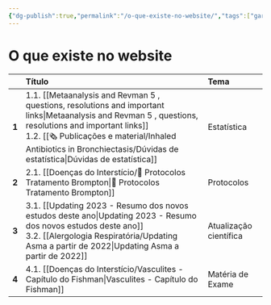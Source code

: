 ```yaml
---
{"dg-publish":true,"permalink":"/o-que-existe-no-website/","tags":["gardenEntry"]}
---
```



# O que existe no website

|       | **Título**                                                                                                                                        | **Tema**               |
|:----- |:------------------------------------------------------------------------------------------------------------------------------------------------- |:---------------------- |
| **1** | 1.1. [[Metaanalysis and Revman 5 , questions, resolutions and important links\|Metaanalysis and Revman 5 , questions, resolutions and important links]]<div><div>1.2. [[🗞 Publicações e material/Inhaled Antibiotics in Bronchiectasis/Dúvidas de estatística\|Dúvidas de estatística]]<br></div>         </div> | Estatística            |
| **2** | 2.1. [[Doenças do Interstício/🧪 Protocolos Tratamento Brompton\|🧪 Protocolos Tratamento Brompton]]                                                                                                        | Protocolos             |
| **3** | 3.1. [[Updating 2023 - Resumo dos novos estudos deste ano\|Updating 2023 - Resumo dos novos estudos deste ano]]<div>3.2. [[Alergologia Respiratória/Updating Asma a partir de 2022\|Updating Asma a partir de 2022]]&nbsp;</div>                                                                | Atualização científica |
| **4** | 4.1. [[Doenças do Interstício/Vasculites - Capítulo do Fishman\|Vasculites - Capítulo do Fishman]]                                                                                                         | Matéria de Exame       |

